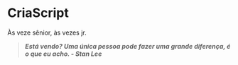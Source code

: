 # CriaScript

Às veze sênior, às vezes jr. 

> ___Está vendo? Uma única pessoa pode fazer uma grande diferença, é o que eu acho. - Stan Lee___
